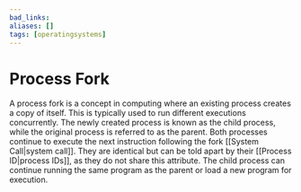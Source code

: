```yaml
---
bad_links: 
aliases: []
tags: [operatingsystems]
---
```

# Process Fork

A process fork is a concept in computing where an existing process creates a copy of itself. This is typically used to run different executions concurrently. The newly created process is known as the child process, while the original process is referred to as the parent. Both processes continue to execute the next instruction following the fork [[System Call|system call]]. They are identical but can be told apart by their [[Process ID|process IDs]], as they do not share this attribute. The child process can continue running the same program as the parent or load a new program for execution.

